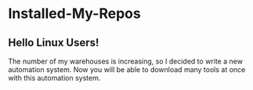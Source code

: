 # Installed-My-Repos

## Hello Linux Users!

The number of my warehouses is increasing, so I decided to write a new automation system.
Now you will be able to download many tools at once with this automation system.